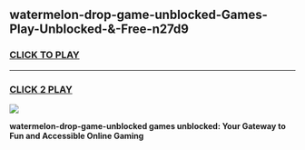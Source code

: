 
## watermelon-drop-game-unblocked-Games-Play-Unblocked-&-Free-n27d9
<h3>
<a href="https://premium76.site?title=watermelon-drop-game-unblocked&ref=24A">CLICK TO PLAY</a></h3>
<hr>

<h3>
<a href="https://premium76.site?title=watermelon-drop-game-unblocked&ref=24A">CLICK 2 PLAY</a>
  
</h3>

<a href="https://premium76.site?title=watermelon-drop-game-unblocked&ref=24A"><img src="https://clearcache.store/games.png"></a>


**watermelon-drop-game-unblocked games unblocked: Your Gateway to Fun and Accessible Online Gaming**
